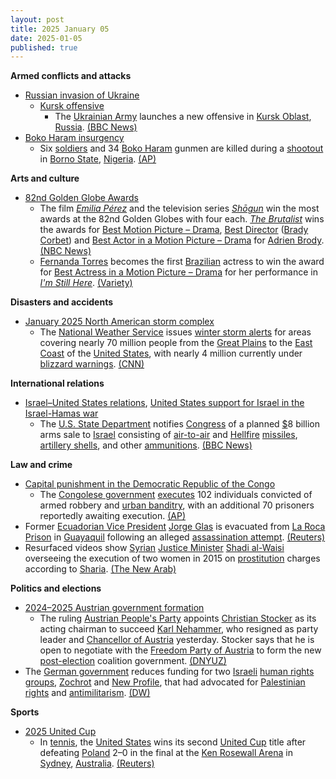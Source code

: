 ```yaml
---
layout: post
title: 2025 January 05
date: 2025-01-05
published: true
---
```



**Armed conflicts and attacks**

* [Russian invasion of Ukraine](https://en.wikipedia.org/wiki/Russian_invasion_of_Ukraine "Russian invasion of Ukraine")
  + [Kursk offensive](https://en.wikipedia.org/wiki/Kursk_offensive_%282024%E2%80%93present%29 "Kursk offensive (2024–present)")
    - The [Ukrainian Army](https://en.wikipedia.org/wiki/Army_of_Ukraine "Army of Ukraine") launches a new offensive in [Kursk Oblast](https://en.wikipedia.org/wiki/Kursk_Oblast "Kursk Oblast"), [Russia](https://en.wikipedia.org/wiki/Russia "Russia"). [(BBC News)](https://www.bbc.com/news/articles/c86wz0vd1dwo)
* [Boko Haram insurgency](https://en.wikipedia.org/wiki/Boko_Haram_insurgency "Boko Haram insurgency")
  + Six [soldiers](https://en.wikipedia.org/wiki/Nigerian_Armed_Forces "Nigerian Armed Forces") and 34 [Boko Haram](https://en.wikipedia.org/wiki/Boko_Haram "Boko Haram") gunmen are killed during a [shootout](https://en.wikipedia.org/wiki/Shootout "Shootout") in [Borno State](https://en.wikipedia.org/wiki/Borno_State "Borno State"), [Nigeria](https://en.wikipedia.org/wiki/Nigeria "Nigeria"). [(AP)](https://apnews.com/article/nigeria-borno-extremists-boko-haram-clash-237e12f721343e21253a4ce60fd78201)

**Arts and culture**

* [82nd Golden Globe Awards](https://en.wikipedia.org/wiki/82nd_Golden_Globe_Awards "82nd Golden Globe Awards")
  + The film *[Emilia Pérez](https://en.wikipedia.org/wiki/Emilia_P%C3%A9rez "Emilia Pérez")* and the television series *[Shōgun](https://en.wikipedia.org/wiki/Sh%C5%8Dgun_%282024_TV_series%29 "Shōgun (2024 TV series)")* win the most awards at the 82nd Golden Globes with four each. *[The Brutalist](https://en.wikipedia.org/wiki/The_Brutalist "The Brutalist")* wins the awards for [Best Motion Picture – Drama](https://en.wikipedia.org/wiki/Golden_Globe_Award_for_Best_Motion_Picture_%E2%80%93_Drama "Golden Globe Award for Best Motion Picture – Drama"), [Best Director](https://en.wikipedia.org/wiki/Golden_Globe_Award_for_Best_Director "Golden Globe Award for Best Director") ([Brady Corbet](https://en.wikipedia.org/wiki/Brady_Corbet "Brady Corbet")) and [Best Actor in a Motion Picture – Drama](https://en.wikipedia.org/wiki/Golden_Globe_Award_for_Best_Actor_in_a_Motion_Picture_%E2%80%93_Drama "Golden Globe Award for Best Actor in a Motion Picture – Drama") for [Adrien Brody](https://en.wikipedia.org/wiki/Adrien_Brody "Adrien Brody"). [(NBC News)](https://www.nbcnews.com/pop-culture/pop-culture-news/golden-globes-2025-winners-complete-list-rcna186300)
  + [Fernanda Torres](https://en.wikipedia.org/wiki/Fernanda_Torres "Fernanda Torres") becomes the first [Brazilian](https://en.wikipedia.org/wiki/Brazilians "Brazilians") actress to win the award for [Best Actress in a Motion Picture – Drama](https://en.wikipedia.org/wiki/Golden_Globe_Award_for_Best_Actress_in_a_Motion_Picture_%E2%80%93_Drama "Golden Globe Award for Best Actress in a Motion Picture – Drama") for her performance in *[I'm Still Here](https://en.wikipedia.org/wiki/I%27m_Still_Here_%282024_film%29 "I'm Still Here (2024 film)")*. [(Variety)](https://variety.com/2025/film/news/fernanda-torres-golden-globes-best-actress-drama-film-1236262309/)

**Disasters and accidents**

* [January 2025 North American storm complex](https://en.wikipedia.org/wiki/January_2025_North_American_storm_complex "January 2025 North American storm complex")
  + The [National Weather Service](https://en.wikipedia.org/wiki/National_Weather_Service "National Weather Service") issues [winter storm alerts](https://en.wikipedia.org/wiki/Winter_storm_warning "Winter storm warning") for areas covering nearly 70 million people from the [Great Plains](https://en.wikipedia.org/wiki/Great_Plains "Great Plains") to the [East Coast](https://en.wikipedia.org/wiki/East_Coast_of_the_United_States "East Coast of the United States") of the [United States](https://en.wikipedia.org/wiki/United_States "United States"), with nearly 4 million currently under [blizzard warnings](https://en.wikipedia.org/wiki/Blizzard_warning "Blizzard warning"). [(CNN)](https://www.cnn.com/2025/01/05/weather/winter-storm-weather-weekend/index.html)

**International relations**

* [Israel–United States relations](https://en.wikipedia.org/wiki/Israel%E2%80%93United_States_relations "Israel–United States relations"), [United States support for Israel in the Israel-Hamas war](https://en.wikipedia.org/wiki/United_States_support_for_Israel_in_the_Israel-Hamas_war "United States support for Israel in the Israel-Hamas war")
  + The [U.S. State Department](https://en.wikipedia.org/wiki/United_States_Department_of_State "United States Department of State") notifies [Congress](https://en.wikipedia.org/wiki/United_States_Congress "United States Congress") of a planned [$](https://en.wikipedia.org/wiki/United_States_dollar "United States dollar")8 billion arms sale to [Israel](https://en.wikipedia.org/wiki/Israel "Israel") consisting of [air-to-air](https://en.wikipedia.org/wiki/Air-to-air_missile "Air-to-air missile") and [Hellfire](https://en.wikipedia.org/wiki/AGM-114_Hellfire "AGM-114 Hellfire") [missiles](https://en.wikipedia.org/wiki/Missile "Missile"), [artillery shells](https://en.wikipedia.org/wiki/Shell_%28projectile%29 "Shell (projectile)"), and other [ammunitions](https://en.wikipedia.org/wiki/Ammunition "Ammunition"). [(BBC News)](https://www.bbc.com/news/articles/cpvne94v1rdo)

**Law and crime**

* [Capital punishment in the Democratic Republic of the Congo](https://en.wikipedia.org/wiki/Capital_punishment_in_the_Democratic_Republic_of_the_Congo "Capital punishment in the Democratic Republic of the Congo")
  + The [Congolese government](https://en.wikipedia.org/wiki/Government_of_the_Democratic_Republic_of_the_Congo "Government of the Democratic Republic of the Congo") [executes](https://en.wikipedia.org/wiki/Capital_punishment "Capital punishment") 102 individuals convicted of armed robbery and [urban banditry](https://en.wikipedia.org/wiki/Banditry "Banditry"), with an additional 70 prisoners reportedly awaiting execution. [(AP)](https://apnews.com/article/congo-executes-kulunas-bandits-dc460aa0fc69489f2c1005b33796e0c9)
* Former [Ecuadorian Vice President](https://en.wikipedia.org/wiki/Vice_President_of_Ecuador "Vice President of Ecuador") [Jorge Glas](https://en.wikipedia.org/wiki/Jorge_Glas "Jorge Glas") is evacuated from [La Roca Prison](https://en.wikipedia.org/wiki/Litoral_Penitentiary "Litoral Penitentiary") in [Guayaquil](https://en.wikipedia.org/wiki/Guayaquil "Guayaquil") following an alleged [assassination attempt](https://en.wikipedia.org/wiki/Assassination_attempt "Assassination attempt"). [(Reuters)](https://www.reuters.com/world/americas/ecuadors-ex-vp-glas-evacuated-prison-after-attempted-killing-lawyer-says-2025-01-05/)
* Resurfaced videos show [Syrian](https://en.wikipedia.org/wiki/Syria "Syria") [Justice Minister](https://en.wikipedia.org/wiki/Ministry_of_Justice_%28Syria%29 "Ministry of Justice (Syria)") [Shadi al-Waisi](https://en.wikipedia.org/wiki/Shadi_al-Waisi "Shadi al-Waisi") overseeing the execution of two women in 2015 on [prostitution](https://en.wikipedia.org/wiki/Prostitution "Prostitution") charges according to [Sharia](https://en.wikipedia.org/wiki/Sharia "Sharia"). [(The New Arab)](https://www.newarab.com/news/syrian-minister-oversaw-execution-women-prostitution)

**Politics and elections**

* [2024–2025 Austrian government formation](https://en.wikipedia.org/wiki/2024_Austrian_legislative_election#Government_formation "2024 Austrian legislative election")
  + The ruling [Austrian People's Party](https://en.wikipedia.org/wiki/Austrian_People%27s_Party "Austrian People's Party") appoints [Christian Stocker](https://en.wikipedia.org/wiki/Christian_Stocker "Christian Stocker") as its acting chairman to succeed [Karl Nehammer](https://en.wikipedia.org/wiki/Karl_Nehammer "Karl Nehammer"), who resigned as party leader and [Chancellor of Austria](https://en.wikipedia.org/wiki/Federal_Chancellor_of_Austria "Federal Chancellor of Austria") yesterday. Stocker says that he is open to negotiate with the [Freedom Party of Austria](https://en.wikipedia.org/wiki/Freedom_Party_of_Austria "Freedom Party of Austria") to form the new [post-election](https://en.wikipedia.org/wiki/2024_Austrian_legislative_election "2024 Austrian legislative election") coalition government. [(DNYUZ)](https://dnyuz.com/2025/01/05/new-austrian-conservative-leader-ready-for-coalition-talks-with-far-right/)
* The [German government](https://en.wikipedia.org/wiki/Cabinet_of_Germany "Cabinet of Germany") reduces funding for two [Israeli](https://en.wikipedia.org/wiki/Israel "Israel") [human rights groups](https://en.wikipedia.org/wiki/Human_rights_group "Human rights group"), [Zochrot](https://en.wikipedia.org/wiki/Zochrot "Zochrot") and [New Profile](https://en.wikipedia.org/wiki/New_Profile "New Profile"), that had advocated for [Palestinian rights](https://en.wikipedia.org/wiki/Pro-Palestine "Pro-Palestine") and [antimilitarism](https://en.wikipedia.org/wiki/Antimilitarism "Antimilitarism"). [(DW)](https://www.dw.com/en/germany-defunds-2-israeli-human-rights-groups/a-71217628)

**Sports**

* [2025 United Cup](https://en.wikipedia.org/wiki/2025_United_Cup "2025 United Cup")
  + In [tennis](https://en.wikipedia.org/wiki/Tennis "Tennis"), the [United States](https://en.wikipedia.org/wiki/Tennis_in_the_United_States "Tennis in the United States") wins its second [United Cup](https://en.wikipedia.org/wiki/United_Cup "United Cup") title after defeating [Poland](https://en.wikipedia.org/wiki/Sport_in_Poland "Sport in Poland") 2–0 in the final at the [Ken Rosewall Arena](https://en.wikipedia.org/wiki/Ken_Rosewall_Arena "Ken Rosewall Arena") in [Sydney](https://en.wikipedia.org/wiki/Sydney "Sydney"), [Australia](https://en.wikipedia.org/wiki/Australia "Australia"). [(Reuters)](https://www.reuters.com/sports/tennis/united-states-claim-second-united-cup-title-with-win-over-poland-2025-01-05/)
